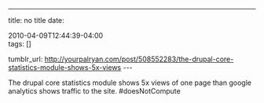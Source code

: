 ---
title: no title
date:

 2010-04-09T12:44:39-04:00  
tags:  []

tumblr_url:
http://yourpalryan.com/post/508552283/the-drupal-core-statistics-module-shows-5x-views
\-\--

The drupal core statistics module shows 5x views of one page than google
analytics shows traffic to the site. \#doesNotCompute
